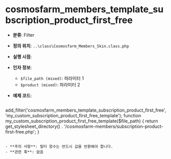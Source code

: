 # cosmosfarm_members_template_subscription_product_first_free

- **분류**: Filter
- **정의 위치**: `..\class\Cosmosfarm_Members_Skin.class.php`
- **실행 시점**: 
- **인자 정보**:
  - `$file_path (mixed)`: 파라미터 1
  - `$product (mixed)`: 파라미터 2
- **예제 코드**:

  ```php
add_filter('cosmosfarm_members_template_subscription_product_first_free', 'my_custom_subscription_product_first_free_template');
    function my_custom_subscription_product_first_free_template($file_path) {
        return get_stylesheet_directory() . '/cosmosfarm-members/subscription-product-first-free.php';
    }
  ```

- **주의 사항**: 필터 함수는 반드시 값을 반환해야 합니다.
- **관련 훅**: 없음
